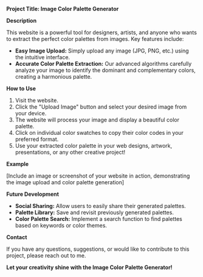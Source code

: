 **Project Title: Image Color Palette Generator**

**Description**

This website is a powerful tool for designers, artists, and anyone who wants to extract the perfect color palettes from images. Key features include:

* **Easy Image Upload:** Simply upload any image (JPG, PNG, etc.) using the intuitive interface.
* **Accurate Color Palette Extraction:** Our advanced algorithms carefully analyze your image to identify the dominant and complementary colors, creating a harmonious palette.

**How to Use**

1. Visit the website.
2. Click the "Upload Image" button and select your desired image from your device.
3. The website will process your image and display a beautiful color palette.
4. Click on individual color swatches to copy their color codes in your preferred format.
5. Use your extracted color palette in your web designs, artwork, presentations, or any other creative project!

**Example**

[Include an image or screenshot of your website in action, demonstrating the image upload and color palette generation]


**Future Development**

* **Social Sharing:** Allow users to easily share their generated palettes.
* **Palette Library:** Save and revisit previously generated palettes.
* **Color Palette Search:** Implement a search function to find palettes based on keywords or color themes.

**Contact**

If you have any questions, suggestions, or would like to contribute to this project, please reach out to me.

**Let your creativity shine with the Image Color Palette Generator!** 
